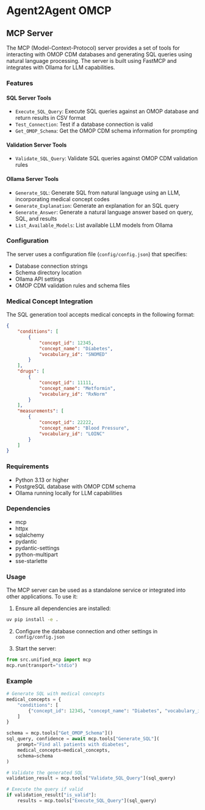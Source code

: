 # Agent2Agent OMCP

## MCP Server

The MCP (Model-Context-Protocol) server provides a set of tools for interacting with OMOP CDM databases and generating SQL queries using natural language processing. The server is built using FastMCP and integrates with Ollama for LLM capabilities.

### Features

#### SQL Server Tools
- `Execute_SQL_Query`: Execute SQL queries against an OMOP database and return results in CSV format
- `Test_Connection`: Test if a database connection is valid
- `Get_OMOP_Schema`: Get the OMOP CDM schema information for prompting

#### Validation Server Tools
- `Validate_SQL_Query`: Validate SQL queries against OMOP CDM validation rules

#### Ollama Server Tools
- `Generate_SQL`: Generate SQL from natural language using an LLM, incorporating medical concept codes
- `Generate_Explanation`: Generate an explanation for an SQL query
- `Generate_Answer`: Generate a natural language answer based on query, SQL, and results
- `List_Available_Models`: List available LLM models from Ollama

### Configuration

The server uses a configuration file (`config/config.json`) that specifies:
- Database connection strings
- Schema directory location
- Ollama API settings
- OMOP CDM validation rules and schema files

### Medical Concept Integration

The SQL generation tool accepts medical concepts in the following format:
```json
{
    "conditions": [
        {
            "concept_id": 12345,
            "concept_name": "Diabetes",
            "vocabulary_id": "SNOMED"
        }
    ],
    "drugs": [
        {
            "concept_id": 11111,
            "concept_name": "Metformin",
            "vocabulary_id": "RxNorm"
        }
    ],
    "measurements": [
        {
            "concept_id": 22222,
            "concept_name": "Blood Pressure",
            "vocabulary_id": "LOINC"
        }
    ]
}
```

### Requirements

- Python 3.13 or higher
- PostgreSQL database with OMOP CDM schema
- Ollama running locally for LLM capabilities

### Dependencies

- mcp
- httpx
- sqlalchemy
- pydantic
- pydantic-settings
- python-multipart
- sse-starlette

### Usage

The MCP server can be used as a standalone service or integrated into other applications. To use it:

1. Ensure all dependencies are installed:
```bash
uv pip install -e .
```

2. Configure the database connection and other settings in `config/config.json`

3. Start the server:
```python
from src.unified_mcp import mcp
mcp.run(transport="stdio")
```

### Example

```python
# Generate SQL with medical concepts
medical_concepts = {
    "conditions": [
        {"concept_id": 12345, "concept_name": "Diabetes", "vocabulary_id": "SNOMED"}
    ]
}

schema = mcp.tools["Get_OMOP_Schema"]()
sql_query, confidence = await mcp.tools["Generate_SQL"](
    prompt="Find all patients with diabetes",
    medical_concepts=medical_concepts,
    schema=schema
)

# Validate the generated SQL
validation_result = mcp.tools["Validate_SQL_Query"](sql_query)

# Execute the query if valid
if validation_result["is_valid"]:
    results = mcp.tools["Execute_SQL_Query"](sql_query)
```
